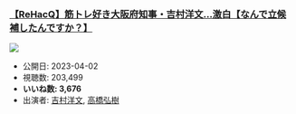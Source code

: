 ### [【ReHacQ】筋トレ好き大阪府知事・吉村洋文…激白【なんで立候補したんですか？】](https://www.youtube.com/watch?v=034PTMH22AE)
[![](https://img.youtube.com/vi/034PTMH22AE/sddefault.jpg)](https://www.youtube.com/watch?v=034PTMH22AE)
-   公開日: 2023-04-02
-   視聴数: 203,499
-   **いいね数: 3,676**
-   出演者: [吉村洋文](/rehacq_fan/people/吉村洋文 "wikilink"), [高橋弘樹](/rehacq_fan/people/高橋弘樹 "wikilink")
